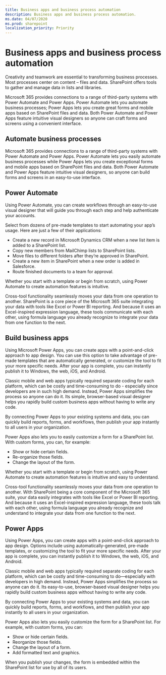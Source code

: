 ```yaml
---
title: Business apps and business process automation
description: Business apps and business process automation.
ms.date: 04/07/2020
ms.prod: sharepoint
localization_priority: Priority
---
```


# Business apps and business process automation
Creativity and teamwork are essential to transforming business processes. Most processes center on content – files and data. SharePoint offers tools to gather and manage data in lists and libraries.  


Microsoft 365 provides connections to a range of third-party systems with Power Automate and Power Apps. Power Automate lets you automate business processes; Power Apps lets you create great forms and mobile apps based on SharePoint files and data. Both Power Automate and Power Apps feature intuitive visual designers so anyone can craft forms and screens using a convenient interface.

## Automate business processes
Microsoft 365 provides connections to a range of third-party systems with Power Automate and Power Apps. Power Automate lets you easily automate business processes while Power Apps lets you create exceptional forms and mobile apps based on SharePoint files and data. Both Power Automate and Power Apps feature intuitive visual designers, so anyone can build forms and screens in an easy-to-use interface.

## Power Automate
Using Power Automate, you can create workflows through an easy-to-use visual designer that will guide you through each step and help authenticate your accounts.

Select from dozens of pre-made templates to start automating your app’s usage. Here are just a few of their applications:

* Create a new record in Microsoft Dynamics CRM when a new list item is added to a SharePoint list.
* Copy new members from MailChimp lists to SharePoint lists.
* Move files to different folders after they’re approved in SharePoint.
* Create a new item in SharePoint when a new order is added in Salesforce.
* Route finished documents to a team for approval.

Whether you start with a template or begin from scratch, using Power Automate to create automation features is intuitive.

Cross-tool functionality seamlessly moves your data from one operation to another. SharePoint is a core piece of the Microsoft 365 suite integrating your data with tools like Excel or Power BI reporting. And because it uses an Excel-inspired expression language, these tools communicate with each other, using formula language you already recognize to integrate your data from one function to the next.

## Build business apps
Using Microsoft Power Apps, you can create apps with a point-and-click approach to app design. You can use this option to take advantage of pre-made templates that are automatically generated, or customize the tool to fit your more specific needs. After your app is complete, you can instantly publish it to Windows, the web, iOS, and Android.  

Classic mobile and web apps typically required separate coding for each platform, which can be costly and time-consuming to do - especially since developers are in such high demand. Instead, Power Apps simplifies the process so anyone can do it. Its simple, browser-based visual designer helps you rapidly build custom business apps without having to write any code.

By connecting Power Apps to your existing systems and data, you can quickly build reports, forms, and workflows, then publish your app instantly to all users in your organization.

Power Apps also lets you to easily customize a form for a SharePoint list. With custom forms, you can, for example:

* Show or hide certain fields.
* Re-organize those fields.
* Change the layout of the form.

Whether you start with a template or begin from scratch, using Power Automate to create automation features is intuitive and easy to understand.

Cross-tool functionality seamlessly moves your data from one operation to another. With SharePoint being a core component of the Microsoft 365 suite, your data easily integrates with tools like Excel or Power BI reporting. And because it uses an Excel-inspired expression language, these tools talk with each other, using formula language you already recognize and understand to integrate your data from one function to the next.

## Power Apps
Using Power Apps, you can create apps with a point-and-click approach to app design. Options include using automatically-generated, pre-made templates, or customizing the tool to fit your more specific needs. After your app is complete, you can instantly publish it to Windows, the web, iOS, and Android.  

Classic mobile and web apps typically required separate coding for each platform, which can be costly and time-consuming to do—especially with developers in high demand. Instead, Power Apps simplifies the process so anyone can do it. Its easy-to-use, browser-based visual designer helps you rapidly build custom business apps without having to write any code.

By connecting Power Apps to your existing systems and data, you can quickly build reports, forms, and workflows, and then publish your app instantly to all users in your organization.

Power Apps also lets you easily customize the form for a SharePoint list. For example, with custom forms, you can:

* Show or hide certain fields.
* Reorganize those fields.
* Change the layout of a form.
* Add formatted text and graphics.

When you publish your changes, the form is embedded within the SharePoint list for use by all of its users.
